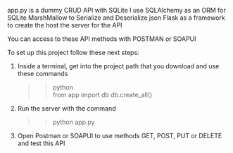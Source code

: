 app.py is a dummy CRUD API with SQLite
I use SQLAlchemy as an ORM for SQLite
MarshMallow to Serialize and Deserialize json
Flask as a framework to create the host the server for the API

You can access to these API methods with POSTMAN or SOAPUI

To set up this project follow these next steps:

1. Inside a terminal, get into the project path that you download and use these commands
    >>python      
    >>from app import db
    >>db.create_all()

2. Run the server with the command
    >>python app.py
    
3. Open Postman or SOAPUI to use methods GET, POST, PUT or DELETE and test this API


